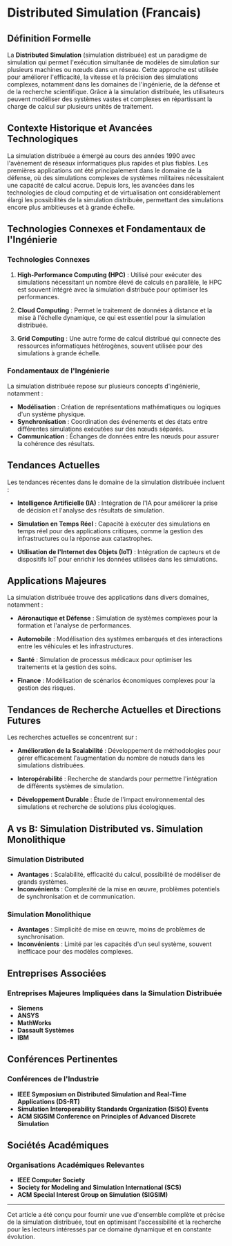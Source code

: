 # Distributed Simulation (Francais)

## Définition Formelle

La **Distributed Simulation** (simulation distribuée) est un paradigme de simulation qui permet l'exécution simultanée de modèles de simulation sur plusieurs machines ou nœuds dans un réseau. Cette approche est utilisée pour améliorer l'efficacité, la vitesse et la précision des simulations complexes, notamment dans les domaines de l'ingénierie, de la défense et de la recherche scientifique. Grâce à la simulation distribuée, les utilisateurs peuvent modéliser des systèmes vastes et complexes en répartissant la charge de calcul sur plusieurs unités de traitement.

## Contexte Historique et Avancées Technologiques

La simulation distribuée a émergé au cours des années 1990 avec l'avènement de réseaux informatiques plus rapides et plus fiables. Les premières applications ont été principalement dans le domaine de la défense, où des simulations complexes de systèmes militaires nécessitaient une capacité de calcul accrue. Depuis lors, les avancées dans les technologies de cloud computing et de virtualisation ont considérablement élargi les possibilités de la simulation distribuée, permettant des simulations encore plus ambitieuses et à grande échelle.

## Technologies Connexes et Fondamentaux de l'Ingénierie

### Technologies Connexes

1. **High-Performance Computing (HPC)** : Utilisé pour exécuter des simulations nécessitant un nombre élevé de calculs en parallèle, le HPC est souvent intégré avec la simulation distribuée pour optimiser les performances.
  
2. **Cloud Computing** : Permet le traitement de données à distance et la mise à l'échelle dynamique, ce qui est essentiel pour la simulation distribuée.

3. **Grid Computing** : Une autre forme de calcul distribué qui connecte des ressources informatiques hétérogènes, souvent utilisée pour des simulations à grande échelle.

### Fondamentaux de l'Ingénierie

La simulation distribuée repose sur plusieurs concepts d'ingénierie, notamment :

- **Modélisation** : Création de représentations mathématiques ou logiques d'un système physique.
- **Synchronisation** : Coordination des événements et des états entre différentes simulations exécutées sur des nœuds séparés.
- **Communication** : Échanges de données entre les nœuds pour assurer la cohérence des résultats.

## Tendances Actuelles

Les tendances récentes dans le domaine de la simulation distribuée incluent :

- **Intelligence Artificielle (IA)** : Intégration de l'IA pour améliorer la prise de décision et l'analyse des résultats de simulation.
  
- **Simulation en Temps Réel** : Capacité à exécuter des simulations en temps réel pour des applications critiques, comme la gestion des infrastructures ou la réponse aux catastrophes.

- **Utilisation de l'Internet des Objets (IoT)** : Intégration de capteurs et de dispositifs IoT pour enrichir les données utilisées dans les simulations.

## Applications Majeures

La simulation distribuée trouve des applications dans divers domaines, notamment :

- **Aéronautique et Défense** : Simulation de systèmes complexes pour la formation et l'analyse de performances.

- **Automobile** : Modélisation des systèmes embarqués et des interactions entre les véhicules et les infrastructures.

- **Santé** : Simulation de processus médicaux pour optimiser les traitements et la gestion des soins.

- **Finance** : Modélisation de scénarios économiques complexes pour la gestion des risques.

## Tendances de Recherche Actuelles et Directions Futures

Les recherches actuelles se concentrent sur :

- **Amélioration de la Scalabilité** : Développement de méthodologies pour gérer efficacement l'augmentation du nombre de nœuds dans les simulations distribuées.

- **Interopérabilité** : Recherche de standards pour permettre l'intégration de différents systèmes de simulation.

- **Développement Durable** : Étude de l'impact environnemental des simulations et recherche de solutions plus écologiques.

## A vs B: Simulation Distributed vs. Simulation Monolithique

### Simulation Distributed

- **Avantages** : Scalabilité, efficacité du calcul, possibilité de modéliser de grands systèmes.
- **Inconvénients** : Complexité de la mise en œuvre, problèmes potentiels de synchronisation et de communication.

### Simulation Monolithique

- **Avantages** : Simplicité de mise en œuvre, moins de problèmes de synchronisation.
- **Inconvénients** : Limité par les capacités d'un seul système, souvent inefficace pour des modèles complexes.

## Entreprises Associées

### Entreprises Majeures Impliquées dans la Simulation Distribuée

- **Siemens**
- **ANSYS**
- **MathWorks**
- **Dassault Systèmes**
- **IBM**

## Conférences Pertinentes

### Conférences de l'Industrie

- **IEEE Symposium on Distributed Simulation and Real-Time Applications (DS-RT)**
- **Simulation Interoperability Standards Organization (SISO) Events**
- **ACM SIGSIM Conference on Principles of Advanced Discrete Simulation**

## Sociétés Académiques

### Organisations Académiques Relevantes

- **IEEE Computer Society**
- **Society for Modeling and Simulation International (SCS)**
- **ACM Special Interest Group on Simulation (SIGSIM)**

---

Cet article a été conçu pour fournir une vue d'ensemble complète et précise de la simulation distribuée, tout en optimisant l'accessibilité et la recherche pour les lecteurs intéressés par ce domaine dynamique et en constante évolution.